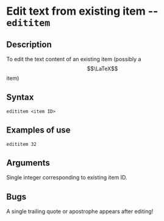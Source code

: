 # Edit text from existing item -- `edititem`
## Description
To edit the text content of an existing item (possibly a $$\LaTeX$$ item)
## Syntax
`edititem <item ID>`
## Examples of use
```
edititem 32
```
## Arguments
Single integer corresponding to existing item ID.
## Bugs
A single trailing quote or apostrophe appears after editing!